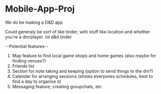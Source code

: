 # Mobile-App-Proj

We do be making a D&D app

Could generaly be sort of like tinder, with stuff like location and whether you're a dm/player. lol d&d tinder

--Potential features--
1) Map feature to find local game shops and home games (also maybe for finding venues?)
2) Friends list
3) Section for note taking and keeping (option to send things to the dm?)
4) Calendar for arranging sessions (shows everyones schedules, best to find a day to organise it)
5) Messaging feature; creating groupchats, etc
